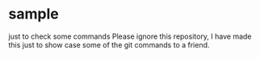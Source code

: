 # sample
just to check some commands
Please ignore this repository, I have made this just to show case some of the git commands to a friend.
